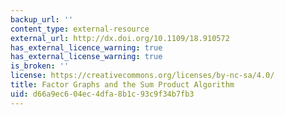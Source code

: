 ```yaml
---
backup_url: ''
content_type: external-resource
external_url: http://dx.doi.org/10.1109/18.910572
has_external_licence_warning: true
has_external_license_warning: true
is_broken: ''
license: https://creativecommons.org/licenses/by-nc-sa/4.0/
title: Factor Graphs and the Sum Product Algorithm
uid: d66a9ec6-04ec-4dfa-8b1c-93c9f34b7fb3
---
```


